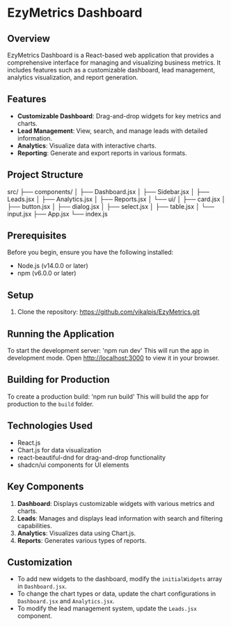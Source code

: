 # EzyMetrics Dashboard

## Overview

EzyMetrics Dashboard is a React-based web application that provides a comprehensive interface for managing and visualizing business metrics. It includes features such as a customizable dashboard, lead management, analytics visualization, and report generation.

## Features

- **Customizable Dashboard**: Drag-and-drop widgets for key metrics and charts.
- **Lead Management**: View, search, and manage leads with detailed information.
- **Analytics**: Visualize data with interactive charts.
- **Reporting**: Generate and export reports in various formats.

## Project Structure
src/
├── components/
│   ├── Dashboard.jsx
│   ├── Sidebar.jsx
│   ├── Leads.jsx
│   ├── Analytics.jsx
│   ├── Reports.jsx
│   └── ui/
│       ├── card.jsx
│       ├── button.jsx
│       ├── dialog.jsx
│       ├── select.jsx
│       ├── table.jsx
│       └── input.jsx
├── App.jsx
└── index.js

## Prerequisites

Before you begin, ensure you have the following installed:
- Node.js (v14.0.0 or later)
- npm (v6.0.0 or later)

## Setup

1. Clone the repository: https://github.com/vikalpis/EzyMetrics.git
## Running the Application

To start the development server: 'npm run dev'
This will run the app in development mode. Open [http://localhost:3000](http://localhost:3000) to view it in your browser.

## Building for Production

To create a production build: 'npm run build'
This will build the app for production to the `build` folder.

## Technologies Used

- React.js
- Chart.js for data visualization
- react-beautiful-dnd for drag-and-drop functionality
- shadcn/ui components for UI elements

## Key Components

1. **Dashboard**: Displays customizable widgets with various metrics and charts.
2. **Leads**: Manages and displays lead information with search and filtering capabilities.
3. **Analytics**: Visualizes data using Chart.js.
4. **Reports**: Generates various types of reports.

## Customization

- To add new widgets to the dashboard, modify the `initialWidgets` array in `Dashboard.jsx`.
- To change the chart types or data, update the chart configurations in `Dashboard.jsx` and `Analytics.jsx`.
- To modify the lead management system, update the `Leads.jsx` component.


